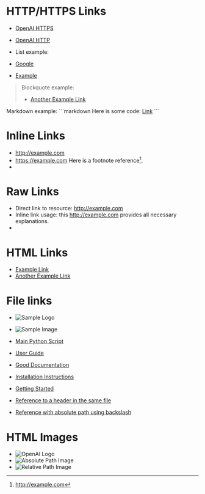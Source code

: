 # HTTP/HTTPS Links

- [OpenAI HTTPS](https://www.openai.com)
- [OpenAI HTTP](http://www.openai.com)

- List example:
- [Google](https://www.google.com)
- [Example](http://example.com)

> Blockquote example:
> - [Another Example Link](http://anotherexample.com)

Markdown example:
\`\`\`markdown
Here is some code:
[Link](http://example-link-in-markdown.com)
\`\`\`

# Inline Links

- <http://example.com>
- <https://example.com>
Here is a footnote reference[^1].
- [^1]: <http://example.com>

# Raw Links

- Direct link to resource: http://example.com
- Inline link usage: this http://example.com provides all necessary explanations.
- [1]: http://example.com

# HTML Links

- <a href="http://example.com">Example Link</a>
- <a href='http://example.com'>Another Example Link</a>

# File links

- ![Sample Logo](/img/image.png)
- ![Sample Image](img.png)

- [Main Python Script](src/main.py)
- [User Guide](docs/user_guide.md)
- [Good Documentation](/project/docs/good-doc.md)

- [Installation Instructions](other-directory/README.md#installation-instructions)
- [Getting Started](/path/to/README.md#getting-started)
- [Reference to a header in the same file](#file-links)
- [Reference with absolute path using backslash](\test_parsers.py)

# HTML Images

- <img src="https://www.openai.com/logo.png" alt="OpenAI Logo">
- <img src="/assets/img.png" alt="Absolute Path Image">
- <img src="image.png" alt="Relative Path Image">